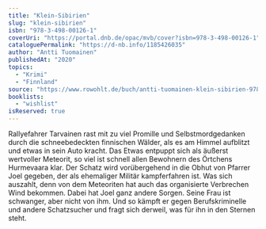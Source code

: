 ```yaml
---
title: "Klein-Sibirien"
slug: "klein-sibirien"
isbn: "978-3-498-00126-1"
coverUri: "https://portal.dnb.de/opac/mvb/cover?isbn=978-3-498-00126-1"
cataloguePermalink: "https://d-nb.info/1185426035"
author: "Antti Tuomainen"
publishedAt: "2020"
topics:
  - "Krimi"
  - "Finnland"
source: "https://www.rowohlt.de/buch/antti-tuomainen-klein-sibirien-9783499001468"
booklists:
  - "wishlist"
isReserved: true
---
```

Rallyefahrer Tarvainen rast mit zu viel Promille und Selbstmordgedanken durch 
die schneebedeckten finnischen Wälder, als es am Himmel aufblitzt und etwas in 
sein Auto kracht. Das Etwas entpuppt sich als äußerst wertvoller Meteorit, so 
viel ist schnell allen Bewohnern des Örtchens Hurmevaara klar. Der Schatz wird 
vorübergehend in die Obhut von Pfarrer Joel gegeben, der als ehemaliger Militär 
kampferfahren ist. Was sich auszahlt, denn von dem Meteoriten hat auch das 
organisierte Verbrechen Wind bekommen. Dabei hat Joel ganz andere Sorgen. Seine 
Frau ist schwanger, aber nicht von ihm. Und so kämpft er gegen Berufskriminelle 
und andere Schatzsucher und fragt sich derweil, was für ihn in den Sternen steht.